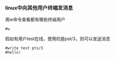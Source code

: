 ### linux中向其他用户终端发消息 

用w命令查看都有哪些终端用户
```
#w
```
假如有用户test在线，使用的是pst/3，则可以发送消息
```
#write test pts/3
#hello!
```
